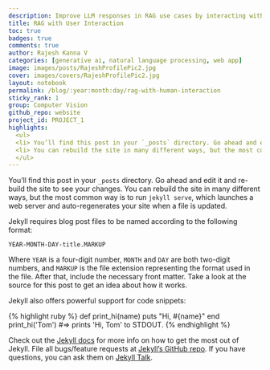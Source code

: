 ```yaml
---
description: Improve LLM responses in RAG use cases by interacting with the user
title: RAG with User Interaction
toc: true
badges: true
comments: true
author: Rajesh Kanna V
categories: [generative ai, natural language processing, web app]
image: images/posts/RajeshProfilePic2.jpg
cover: images/covers/RajeshProfilePic2.jpg
layout: notebook
permalink: /blog/:year:month:day/rag-with-human-interaction
sticky_rank: 1
group: Computer Vision
github_repo: website
project_id: PROJECT_1
highlights: 
  <ul>
  <li> You’ll find this post in your `_posts` directory. Go ahead and edit it and re-build the site to see your changes. </li>
  <li> You can rebuild the site in many different ways, but the most common way is to run `jekyll serve`, which launches a web server and auto-regenerates your site when a file is updated. </li>
  </ul>
---
```

You’ll find this post in your `_posts` directory. Go ahead and edit it and re-build the site to see your changes. You can rebuild the site in many different ways, but the most common way is to run `jekyll serve`, which launches a web server and auto-regenerates your site when a file is updated.

Jekyll requires blog post files to be named according to the following format:

`YEAR-MONTH-DAY-title.MARKUP`

Where `YEAR` is a four-digit number, `MONTH` and `DAY` are both two-digit numbers, and `MARKUP` is the file extension representing the format used in the file. After that, include the necessary front matter. Take a look at the source for this post to get an idea about how it works.

Jekyll also offers powerful support for code snippets:

{% highlight ruby %}
def print_hi(name)
  puts "Hi, #{name}"
end
print_hi('Tom')
#=> prints 'Hi, Tom' to STDOUT.
{% endhighlight %}

Check out the [Jekyll docs][jekyll-docs] for more info on how to get the most out of Jekyll. File all bugs/feature requests at [Jekyll’s GitHub repo][jekyll-gh]. If you have questions, you can ask them on [Jekyll Talk][jekyll-talk].

[jekyll-docs]: https://jekyllrb.com/docs/home
[jekyll-gh]:   https://github.com/jekyll/jekyll
[jekyll-talk]: https://talk.jekyllrb.com/
